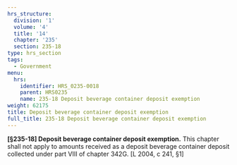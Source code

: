 ```yaml
---
hrs_structure:
  division: '1'
  volume: '4'
  title: '14'
  chapter: '235'
  section: 235-18
type: hrs_section
tags:
  - Government
menu:
  hrs:
    identifier: HRS_0235-0018
    parent: HRS0235
    name: 235-18 Deposit beverage container deposit exemption
weight: 62175
title: Deposit beverage container deposit exemption
full_title: 235-18 Deposit beverage container deposit exemption
---
```

**[§235-18] Deposit beverage container deposit exemption.** This chapter shall not apply to amounts received as a deposit beverage container deposit collected under part VIII of chapter 342G. [L 2004, c 241, §1]